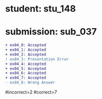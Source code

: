 # student: stu_148
# submission: sub_037

```diff
+ ex04_0: Accepted
+ ex04_1: Accepted
+ ex04_2: Accepted
! ex04_3: Presentation Error
+ ex04_4: Accepted
+ ex04_5: Accepted
+ ex04_6: Accepted
+ ex04_7: Accepted
- ex04_8: Wrong Answer
```
#incorrect=2
#correct=7
